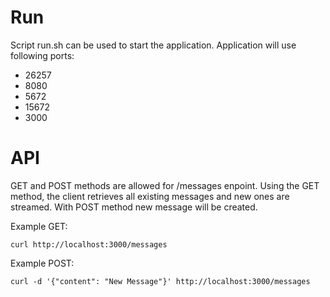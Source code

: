 # Run

Script run.sh can be used to start the application. Application will use following ports:

- 26257
- 8080
- 5672
- 15672
- 3000

# API
GET and POST methods are allowed for /messages enpoint. Using the GET method, the client retrieves all existing messages and new ones are streamed. With POST method new message will be created.

Example GET:
```cURL
curl http://localhost:3000/messages
```

Example POST:
```cURL
curl -d '{"content": "New Message"}' http://localhost:3000/messages
```
